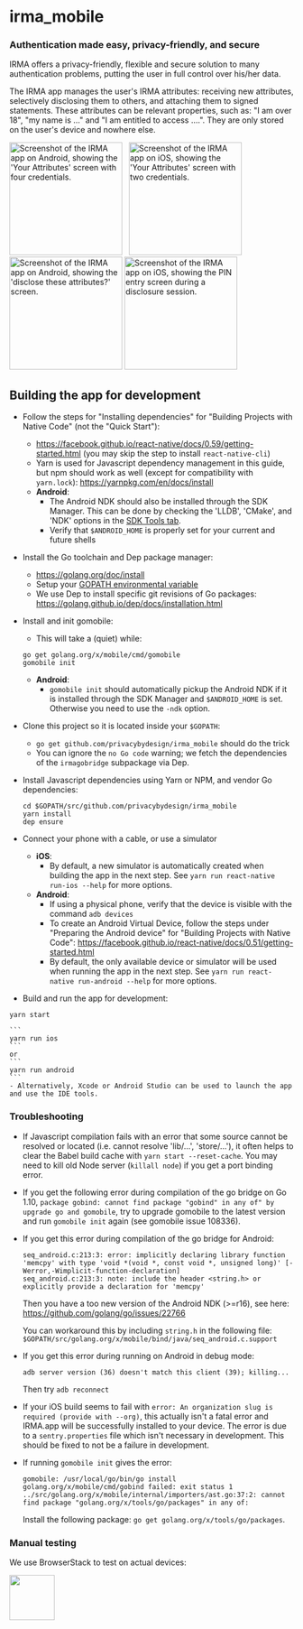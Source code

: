 irma_mobile
===========

### Authentication made easy, privacy-friendly, and secure

IRMA offers a privacy-friendly, flexible and secure solution to many authentication problems, putting the user in full control over his/her data.

The IRMA app manages the user's IRMA attributes: receiving new attributes, selectively disclosing them to others, and attaching them to signed statements. These attributes can be relevant properties, such as: "I am over 18", "my name is ..." and "I am entitled to access ....". They are only stored on the user's device and nowhere else.

<img src="https://credentials.github.io/images/irma_mobile/2-android.png" width="200" alt="Screenshot of the IRMA app on Android, showing the 'Your Attributes' screen with four credentials." /> &nbsp;
<img src="https://credentials.github.io/images/irma_mobile/1-ios.png" width="200" alt="Screenshot of the IRMA app on iOS, showing the 'Your Attributes' screen with two credentials." /> &nbsp;
<img src="https://credentials.github.io/images/irma_mobile/4-android.png" width="200" alt="Screenshot of the IRMA app on Android, showing the 'disclose these attributes?' screen." />
<img src="https://credentials.github.io/images/irma_mobile/3-ios.png" width="200" alt="Screenshot of the IRMA app on iOS, showing the PIN entry screen during a disclosure session." /> &nbsp;

## Building the app for development

- Follow the steps for "Installing dependencies" for "Building Projects with Native Code" (not the "Quick Start"):
    - https://facebook.github.io/react-native/docs/0.59/getting-started.html (you may skip the step to install `react-native-cli`)
    - Yarn is used for Javascript dependency management in this guide, but npm should work as well (except for compatibility with `yarn.lock`): https://yarnpkg.com/en/docs/install
    - **Android**:
      - The Android NDK should also be installed through the SDK Manager. This can be done by checking the 'LLDB', 'CMake', and 'NDK' options in the [SDK Tools tab](https://developer.android.com/ndk/guides/index.html#download-ndk).
      - Verify that `$ANDROID_HOME` is properly set for your current and future shells
- Install the Go toolchain and Dep package manager:
    - https://golang.org/doc/install
    - Setup your [GOPATH environmental variable](https://github.com/golang/go/wiki/SettingGOPATH)
    - We use Dep to install specific git revisions of Go packages: https://golang.github.io/dep/docs/installation.html
- Install and init gomobile:
    - This will take a (quiet) while:
    ```
    go get golang.org/x/mobile/cmd/gomobile
    gomobile init
    ```
    - **Android**:
      - `gomobile init` should automatically pickup the Android NDK if it is installed through the SDK Manager and `$ANDROID_HOME` is set. Otherwise you need to use the `-ndk` option.
- Clone this project so it is located inside your `$GOPATH`:
    - `go get github.com/privacybydesign/irma_mobile` should do the trick
    - You can ignore the `no Go code` warning; we fetch the dependencies of the `irmagobridge` subpackage via Dep.
- Install Javascript dependencies using Yarn or NPM, and vendor Go dependencies:
    ```
    cd $GOPATH/src/github.com/privacybydesign/irma_mobile
    yarn install
    dep ensure
    ```
- Connect your phone with a cable, or use a simulator
    - **iOS**:
      - By default, a new simulator is automatically created when building the app in the next step. See `yarn run react-native run-ios --help` for more options.
    - **Android**:
      - If using a physical phone, verify that the device is visible with the command `adb devices`
      - To create an Android Virtual Device, follow the steps under "Preparing the Android device" for "Building Projects with Native Code": https://facebook.github.io/react-native/docs/0.51/getting-started.html
      - By default, the only available device or simulator will be used when running the app in the next step. See `yarn run react-native run-android --help` for more options.

- Build and run the app for development:
```
yarn start
```
    ```
    yarn run ios
    ```
    or
    ```
    yarn run android
    ```
    - Alternatively, Xcode or Android Studio can be used to launch the app and use the IDE tools.

### Troubleshooting
- If Javascript compilation fails with an error that some source cannot be resolved or located (i.e. cannot resolve 'lib/...', 'store/...'), it often helps to clear the Babel build cache with `yarn start --reset-cache`. You may need to kill old Node server (`killall node`) if you get a port binding error.

- If you get the following error during compilation of the go bridge on Go 1.10, `package gobind: cannot find package "gobind" in any of" by upgrade go and gomobile`, try to upgrade gomobile to the latest version and run `gomobile init` again (see gomobile issue 108336).

- If you get this error during compilation of the go bridge for Android:

  ```
  seq_android.c:213:3: error: implicitly declaring library function 'memcpy' with type 'void *(void *, const void *, unsigned long)' [-Werror,-Wimplicit-function-declaration]
  seq_android.c:213:3: note: include the header <string.h> or explicitly provide a declaration for 'memcpy'
  ```

  Then you have a too new version of the Android NDK (>=r16), see here: https://github.com/golang/go/issues/22766

  You can workaround this by including `string.h` in the following file: `$GOPATH/src/golang.org/x/mobile/bind/java/seq_android.c.support`
- If you get this error during running on Android in debug mode:

  ```
  adb server version (36) doesn't match this client (39); killing...
  ```

  Then try `adb reconnect`

- If your iOS build seems to fail with `error: An organization slug is required (provide with --org)`, this actually isn't a fatal error and IRMA.app will be successfully installed to your device. The error is due to a `sentry.properties` file which isn't necessary in development. This should be fixed to not be a failure in development.
- If running `gomobile init` gives the error:

  ```
  gomobile: /usr/local/go/bin/go install golang.org/x/mobile/cmd/gobind failed: exit status 1
  ../src/golang.org/x/mobile/internal/importers/ast.go:37:2: cannot find package "golang.org/x/tools/go/packages" in any of:
  ```
  Install the following package: `go get golang.org/x/tools/go/packages`.

### Manual testing

We use BrowserStack to test on actual devices:

<a href="https://browserstack.com"><img src="https://www.browserstack.com/images/layout/browserstack-logo-600x315.png" height="80" /></a>
